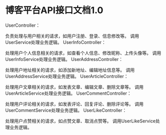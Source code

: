 # 博客平台API接口文档1.0

UserController：

负责处理与用户相关的请求，如用户注册、登录、信息修改等。
调用UserService处理业务逻辑。
UserInfoController：

处理用户个人信息相关的请求，如查看个人信息、修改昵称、上传头像等。
调用UserInfoService处理业务逻辑。
UserAddressController：

处理用户地址相关的请求，如添加新地址、编辑地址信息等。
调用UserAddressService处理业务逻辑。
UserArticleController：

处理用户文章相关的请求，如发表文章、编辑文章、删除文章等。
调用UserArticleService处理业务逻辑。
UserCommentController：

处理用户评论相关的请求，如发表评论、回复评论、删除评论等。
调用UserCommentService处理业务逻辑。
UserLikeController：

处理用户点赞相关的请求，如点赞文章、取消点赞等。
调用UserLikeService处理业务逻辑。
